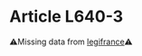 # Article L640-3

⚠️Missing data from [legifrance](https://www.legifrance.gouv.fr/codes/article_lc/LEGIARTI000006238459)⚠️